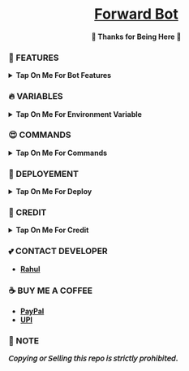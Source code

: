 <h1 align="center">
 <b><a href="https://youtu.be/kuW1DwrHC1M" target="/blank">Forward Bot</a>
</h1>

<p align="center">🩷 Thanks for Being Here 🩷</p>



### 🥰 FEATURES

<details><summary>Tap On Me For Bot Features</summary>

 - ғᴏʀᴄᴇ sᴜʙsᴄʀɪʙᴇ
 - ғɪxᴇᴅ ʀᴇsᴛ ᴄᴏᴍᴍᴀɴᴅ
 - ᴛᴏᴛᴀʟ ᴍᴇsᴀᴀɢᴇs
 - ʙᴇsᴛ ᴜɪ/ᴜx
 - ᴇxᴀᴄᴛ ᴜᴘᴛɪᴍᴇ
 - ғᴏʀᴡᴀʀᴅɪɴɢ ᴡɪᴛʜ ᴜsᴇʀ ʙᴏᴛ
 - ʙʀᴏᴀᴅᴄᴀsᴛ sᴜᴘᴘᴏʀᴛ.
 - sᴇᴛ ᴄᴜsᴛᴏᴍ ʙᴜᴛᴛᴏɴ.
 - sᴇᴛ ᴄᴜsᴛᴏᴍ ᴄᴀᴘᴛɪᴏɴ.
 - sᴋɪᴘ ᴍᴇssᴀɢᴇs.
 - sᴋɪᴘ sᴜᴘʟɪᴄᴀᴛᴇ ᴍᴇssᴀɢᴇs.
 - ғɪʟᴛᴇʀ ᴛʏᴘᴇ ᴏғ ᴍᴇssᴀɢᴇs.
 - ʏᴏᴜ ᴄᴀɴ ᴀᴅᴅ ʏᴏᴜʀ ʙᴏᴛ ᴀɴᴅ ᴜsᴇʀ ʙᴏᴛ ᴛʜʀᴏᴜɢʜ ʟᴏɢɪɴ.
 - ғᴏʀᴡᴀʀᴅ ᴍᴇssᴀɢᴇs ғʀᴏᴍ ᴘᴜʙʟɪᴄ ᴄʜᴀɴɴᴇʟ ᴛᴏ ʏᴏᴜʀ ᴄʜᴀɴɴᴇʟ.
 - ғᴏʀᴡᴀʀᴅ ᴍᴇssᴀɢᴇ ғʀᴏᴍ ᴘʀɪᴠᴀᴛᴇ ᴄʜᴀɴɴᴇʟ ᴛᴏ ʏᴏᴜʀ ᴄʜᴀɴɴᴇʟ.
 - sᴋɪᴘ ᴍᴇssᴀɢᴇ ʙᴀsᴇᴅ ᴏɴ ᴇxᴛᴇɴsɪᴏɴ ᴀɴᴅ ᴋᴇʏᴡᴏʀᴅ.
 - ᴅᴇᴘʟᴏʏ ᴛᴏ ᴋᴏʏᴇʙ + ʜᴇʀᴏᴋᴜ + ʀᴀɪʟᴡᴀʏ.
- [ᴅᴇᴠᴇʟᴏᴘᴇʀ sᴜᴘᴘᴏʀᴛ](https://telegram.me/CodeXSupport) 24x7
</details>


### 🔥 VARIABLES

<details><summary>Tap On Me For Environment Variable</summary>

* `API_ID` - Get From [Here](https://youtu.be/RdMY6Lqfi9w)
* `API_HASH` - Get From [Here](https://youtu.be/RdMY6Lqfi9w)
* `BOT_TOKEN` - Get From [BotFather](https://youtu.be/aJILCCXfNVM)
* `OWNER_ID` - Your ID
* `DATABASE_URI` - Mongodb [Database](https://youtu.be/pMJpHoiu1go)
* `DATABASE_NAME` - Mongodb Database name
* `BOT_SESSION` - Your Bot name
* `FORCE_SUB_CHANNEL` - Link of fsub channel -  https://telegram.me/RahulReviewsYT
</details>
</b>

### 😍 COMMANDS

<b><details><summary>Tap On Me For Commands</summary>
```
start - sᴛᴀʀᴛ ᴛʜᴇ ʙᴏᴛ.
forward - ᴛᴏ sᴛᴀʀᴛ ғᴏʀᴡᴀʀᴅ.
unequify - ᴅᴇʟᴇᴛᴇ ᴅᴜᴘʟɪᴄᴀᴛᴇ ғɪʟᴇs ɪɴ ᴄʜᴀɴɴᴇʟ.
settings - ᴄᴏɴғɪɢᴜʀᴇ ʏᴏᴜʀ sᴇᴛᴛɪɪɴɢs.
cancel - ᴄᴀɴᴄᴇʟ ᴏɴɢᴏɪɴɢ ғᴏʀᴡᴀʀᴅɪɴɢ.
reset - ᴛᴏ ʀᴇsᴇᴛ ᴀʟʟ sᴇᴛᴛɪɴɢs.
donate - ᴛᴏ sᴜᴘᴘᴏʀᴛ ᴅᴇᴠᴇʟᴏᴘᴇʀs.
resetall - ᴛᴏ ʀᴇsᴇᴛ ᴀʟʟ ᴜsᴇʀ sᴇᴛᴛɪɴɢs. (ᴏᴡɴᴇʀ ᴏɴʟʏ)
broadcast - ʙʀᴏᴀᴅᴄᴀsᴛ ᴍᴇssᴀɢᴇ ᴛᴏ ᴜsᴇʀ. (ᴏᴡɴᴇʀ ᴏɴʟʏ)
restart - ʀᴇsᴛᴀʀᴛ ᴛʜᴇ ʙᴏᴛ. (ᴏᴡɴᴇʀ ᴏɴʟʏ)
```
</b>
</details>

### 📶 DEPLOYEMENT
<details>
<summary><b>Tap On Me For Deploy</summary>
<h3 align="center">
    ─「 ᴅᴇᴩʟᴏʏ ᴏɴ ʜᴇʀᴏᴋᴜ 」─
</h3>

<p align="center"><a href="https://github.com/CodeXBots/Forward-Bot">
  <img src="https://www.herokucdn.com/deploy/button.svg" alt="Deploy On Heroku">
</a></p>
<h3 align="center">
    ─「 ᴅᴇᴩʟᴏʏ ᴏɴ ᴋᴏʏᴇʙ 」─
</h3>
<p align="center"><a href="https://app.koyeb.com/deploy?type=git&repository=github.com/CodeXBots/Forward-Bot&branch=main&name=Forward-Bot">
  <img src="https://www.koyeb.com/static/images/deploy/button.svg" alt="Deploy On Koyeb">
</a></p>
<h3 align="center">
    ─「 ᴅᴇᴩʟᴏʏ ᴏɴ ʀᴀɪʟᴡᴀʏ 」─
</h3>
<p align="center"><a href="https://railway.app/deploy?template=https://github.com/CodeXBots/Forward-Bot">
     <img height="45px" src="https://railway.app/button.svg">
</a></p>
<h3 align="center">
    ─「 ᴅᴇᴩʟᴏʏ ᴏɴ ʀᴇɴᴅᴇʀ 」─
</h3>
<p align="center"><a href="https://render.com/deploy?repo=https://github.com/CodeXBots/Forward-Bot">
<img src="https://render.com/images/deploy-to-render-button.svg" alt="Deploy to Render">
</a></p>
</details>

### 🥳 CREDIT

<details><summary>Tap On Me For Credit</summary>


💝 [CodeXBots](https://github.com/CodeXBots)

💘 [Silicon Developer](https://github.com/Silicon-Developer)

💖 And Thank You So Much To All Who Help In This Journey.
</details>

### 💕 CONTACT DEVELOPER

- [Rahul](https://telegram.me/CodeXBro)

### ☕ BUY ME A COFFEE
- [PayPal](https://paypal.me/RahulReviews)
- [UPI](https://codexbots.github.io/Donate)

### 📌 NOTE

𝘊𝘰𝘱𝘺𝘪𝘯𝘨 𝘰𝘳 𝘚𝘦𝘭𝘭𝘪𝘯𝘨 𝘵𝘩𝘪𝘴 𝘳𝘦𝘱𝘰 𝘪𝘴 𝘴𝘵𝘳𝘪𝘤𝘵𝘭𝘺 𝘱𝘳𝘰𝘩𝘪𝘣𝘪𝘵𝘦𝘥.</b>
